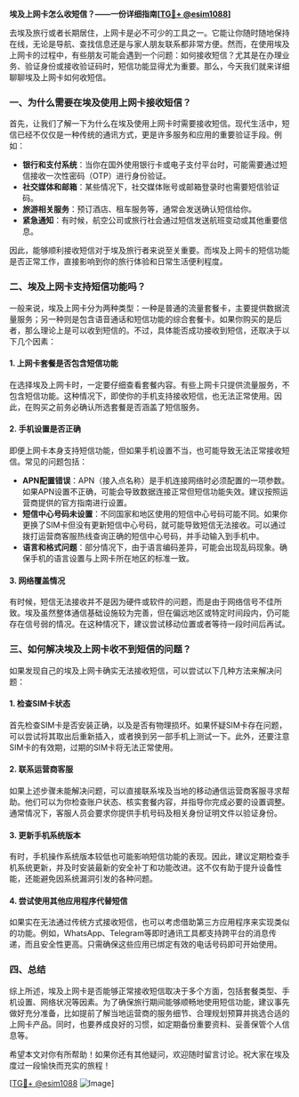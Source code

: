 **埃及上网卡怎么收短信？——一份详细指南[[TG💪+ @esim1088](https://t.me/s/esim1088)]**

去埃及旅行或者长期居住，上网卡是必不可少的工具之一。它能让你随时随地保持在线，无论是导航、查找信息还是与家人朋友联系都非常方便。然而，在使用埃及上网卡的过程中，有些朋友可能会遇到一个问题：如何接收短信？尤其是在办理业务、验证身份或接收验证码时，短信功能显得尤为重要。那么，今天我们就来详细聊聊埃及上网卡如何收短信。

### 一、为什么需要在埃及使用上网卡接收短信？

首先，让我们了解一下为什么在埃及使用上网卡时需要接收短信。现代生活中，短信已经不仅仅是一种传统的通讯方式，更是许多服务和应用的重要验证手段。例如：

- **银行和支付系统**：当你在国外使用银行卡或电子支付平台时，可能需要通过短信接收一次性密码（OTP）进行身份验证。
- **社交媒体和邮箱**：某些情况下，社交媒体账号或邮箱登录时也需要短信验证码。
- **旅游相关服务**：预订酒店、租车服务等，通常会发送确认短信给你。
- **紧急通知**：有时候，航空公司或旅行社会通过短信发送航班变动或其他重要信息。

因此，能够顺利接收短信对于埃及旅行者来说至关重要。而埃及上网卡的短信功能是否正常工作，直接影响到你的旅行体验和日常生活便利程度。

### 二、埃及上网卡支持短信功能吗？

一般来说，埃及上网卡分为两种类型：一种是普通的流量套餐卡，主要提供数据流量服务；另一种则是包含语音通话和短信功能的综合套餐卡。如果你购买的是后者，那么理论上是可以收到短信的。不过，具体能否成功接收到短信，还取决于以下几个因素：

#### 1. 上网卡套餐是否包含短信功能

在选择埃及上网卡时，一定要仔细查看套餐内容。有些上网卡只提供流量服务，不包含短信功能。这种情况下，即使你的手机支持接收短信，也无法正常使用。因此，在购买之前务必确认所选套餐是否涵盖了短信服务。

#### 2. 手机设置是否正确

即便上网卡本身支持短信功能，但如果手机设置不当，也可能导致无法正常接收短信。常见的问题包括：

- **APN配置错误**：APN（接入点名称）是手机连接网络时必须配置的一项参数。如果APN设置不正确，可能会导致数据连接正常但短信功能失效。建议按照运营商提供的官方指南进行设置。
- **短信中心号码未设置**：不同国家和地区使用的短信中心号码可能不同。如果你更换了SIM卡但没有更新短信中心号码，就可能导致短信无法接收。可以通过拨打运营商客服热线查询正确的短信中心号码，并手动输入到手机中。
- **语言和格式问题**：部分情况下，由于语言编码差异，可能会出现乱码现象。确保手机的语言设置与上网卡所在地区的标准一致。

#### 3. 网络覆盖情况

有时候，短信无法接收并不是因为硬件或软件的问题，而是由于网络信号不佳所致。埃及虽然整体通信基础设施较为完善，但在偏远地区或特定时间段内，仍可能存在信号弱的情况。在这种情况下，建议尝试移动位置或者等待一段时间后再试。

### 三、如何解决埃及上网卡收不到短信的问题？

如果发现自己的埃及上网卡确实无法接收短信，可以尝试以下几种方法来解决问题：

#### 1. 检查SIM卡状态

首先检查SIM卡是否安装正确，以及是否有物理损坏。如果怀疑SIM卡存在问题，可以尝试将其取出后重新插入，或者换到另一部手机上测试一下。此外，还要注意SIM卡的有效期，过期的SIM卡将无法正常使用。

#### 2. 联系运营商客服

如果上述步骤未能解决问题，可以直接联系埃及当地的移动通信运营商客服寻求帮助。他们可以为你检查账户状态、核实套餐内容，并指导你完成必要的设置调整。通常情况下，客服人员会要求你提供手机号码及相关身份证明文件以验证身份。

#### 3. 更新手机系统版本

有时，手机操作系统版本较低也可能影响短信功能的表现。因此，建议定期检查手机系统更新，并及时安装最新的安全补丁和功能改进。这不仅有助于提升设备性能，还能避免因系统漏洞引发的各种问题。

#### 4. 尝试使用其他应用程序代替短信

如果实在无法通过传统方式接收短信，也可以考虑借助第三方应用程序来实现类似的功能。例如，WhatsApp、Telegram等即时通讯工具都支持跨平台的消息传递，而且安全性更高。只需确保这些应用已绑定有效的电话号码即可开始使用。

### 四、总结

综上所述，埃及上网卡是否能够正常接收短信取决于多个方面，包括套餐类型、手机设置、网络状况等因素。为了确保旅行期间能够顺畅地使用短信功能，建议事先做好充分准备，比如提前了解当地运营商的服务细节、合理规划预算并挑选合适的上网卡产品。同时，也要养成良好的习惯，如定期备份重要资料、妥善保管个人信息等。

希望本文对你有所帮助！如果你还有其他疑问，欢迎随时留言讨论。祝大家在埃及度过一段愉快而充实的旅程！

[[TG💪+ @esim1088](https://t.me/s/esim1088) ![Image](https://i.postimg.cc/4NQfJmqS/Snipaste-2025-05-13-00-14-12.png)]